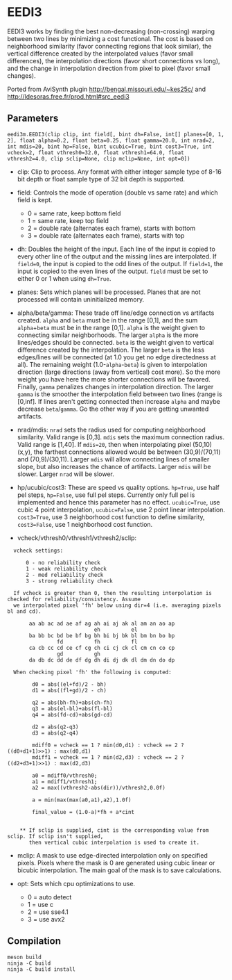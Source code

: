 # EEDI3

EEDI3 works by finding the best non-decreasing (non-crossing) warping between two lines by minimizing a cost functional. The cost is based on neighborhood similarity (favor connecting regions that look similar), the vertical difference created by the interpolated values (favor small differences), the interpolation directions (favor short connections vs long), and the change in interpolation direction from pixel to pixel (favor small changes).

Ported from AviSynth plugin http://bengal.missouri.edu/~kes25c/ and http://ldesoras.free.fr/prod.html#src_eedi3


## Parameters

    eedi3m.EEDI3(clip clip, int field[, bint dh=False, int[] planes=[0, 1, 2], float alpha=0.2, float beta=0.25, float gamma=20.0, int nrad=2, int mdis=20, bint hp=False, bint ucubic=True, bint cost3=True, int vcheck=2, float vthresh0=32.0, float vthresh1=64.0, float vthresh2=4.0, clip sclip=None, clip mclip=None, int opt=0])

* clip: Clip to process. Any format with either integer sample type of 8-16 bit depth or float sample type of 32 bit depth is supported.

* field: Controls the mode of operation (double vs same rate) and which field is kept.
  * 0 = same rate, keep bottom field
  * 1 = same rate, keep top field
  * 2 = double rate (alternates each frame), starts with bottom
  * 3 = double rate (alternates each frame), starts with top

* dh: Doubles the height of the input. Each line of the input is copied to every other line of the output and the missing lines are interpolated. If `field=0`, the input is copied to the odd lines of the output. If `field=1`, the input is copied to the even lines of the output. `field` must be set to either 0 or 1 when using `dh=True`.

* planes: Sets which planes will be processed. Planes that are not processed will contain uninitialized memory.

* alpha/beta/gamma: These trade off line/edge connection vs artifacts created. `alpha` and `beta` must be in the range [0,1], and the sum `alpha`+`beta` must be in the range [0,1]. `alpha` is the weight given to connecting similar neighborhoods. The larger `alpha` is the more lines/edges should be connected. `beta` is the weight given to vertical difference created by the interpolation. The larger `beta` is the less edges/lines will be connected (at 1.0 you get no edge directedness at all). The remaining weight (1.0-`alpha`-`beta`) is given to interpolation direction (large directions (away from vertical) cost more). So the more weight you have here the more shorter connections will be favored. Finally, `gamma` penalizes changes in interpolation direction. The larger `gamma` is the smoother the interpolation field between two lines (range is [0,inf]. If lines aren't getting connected then increase `alpha` and maybe decrease `beta`/`gamma`. Go the other way if you are getting unwanted artifacts.

* nrad/mdis: `nrad` sets the radius used for computing neighborhood similarity. Valid range is [0,3]. `mdis` sets the maximum connection radius. Valid range is [1,40]. If `mdis=20`, then when interpolating pixel (50,10) (x,y), the farthest connections allowed would be between (30,9)/(70,11) and (70,9)/(30,11). Larger `mdis` will allow connecting lines of smaller slope, but also increases the chance of artifacts. Larger `mdis` will be slower. Larger `nrad` will be slower.

* hp/ucubic/cost3: These are speed vs quality options. `hp=True`, use half pel steps, `hp=False`, use full pel steps. Currently only full pel is implemented and hence this parameter has no effect. `ucubic=True`, use cubic 4 point interpolation, `ucubic=False`, use 2 point linear interpolation. `cost3=True`, use 3 neighborhood cost function to define similarity, `cost3=False`, use 1 neighborhood cost function.

* vcheck/vthresh0/vthresh1/vthresh2/sclip:
```
  vcheck settings:

      0 - no reliability check
      1 - weak reliability check
      2 - med reliability check
      3 - strong reliability check

  If vcheck is greater than 0, then the resulting interpolation is checked for reliability/consistency. Assume
  we interpolated pixel 'fh' below using dir=4 (i.e. averaging pixels bl and cd).

       aa ab ac ad ae af ag ah ai aj ak al am an ao ap
                            eh          el
       ba bb bc bd be bf bg bh bi bj bk bl bm bn bo bp
                fd          fh          fl
       ca cb cc cd ce cf cg ch ci cj ck cl cm cn co cp
                gd          gh
       da db dc dd de df dg dh di dj dk dl dm dn do dp

  When checking pixel 'fh' the following is computed:

        d0 = abs((el+fd)/2 - bh)
        d1 = abs((fl+gd)/2 - ch)

        q2 = abs(bh-fh)+abs(ch-fh)
        q3 = abs(el-bl)+abs(fl-bl)
        q4 = abs(fd-cd)+abs(gd-cd)

        d2 = abs(q2-q3)
        d3 = abs(q2-q4)

        mdiff0 = vcheck == 1 ? min(d0,d1) : vcheck == 2 ? ((d0+d1+1)>>1) : max(d0,d1)
        mdiff1 = vcheck == 1 ? min(d2,d3) : vcheck == 2 ? ((d2+d3+1)>>1) : max(d2,d3)

        a0 = mdiff0/vthresh0;
        a1 = mdiff1/vthresh1;
        a2 = max((vthresh2-abs(dir))/vthresh2,0.0f)

        a = min(max(max(a0,a1),a2),1.0f)

        final_value = (1.0-a)*fh + a*cint


    ** If sclip is supplied, cint is the corresponding value from sclip. If sclip isn't supplied,
       then vertical cubic interpolation is used to create it.
```

* mclip: A mask to use edge-directed interpolation only on specified pixels. Pixels where the mask is 0 are generated using cubic linear or bicubic interpolation. The main goal of the mask is to save calculations.

* opt: Sets which cpu optimizations to use.
  * 0 = auto detect
  * 1 = use c
  * 2 = use sse4.1
  * 3 = use avx2


## Compilation

```
meson build
ninja -C build
ninja -C build install
```
